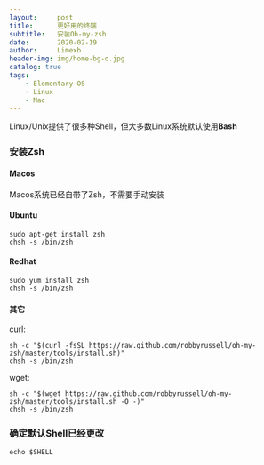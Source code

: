 ```yaml
---
layout:     post
title:      更好用的终端
subtitle:   安装Oh-my-zsh
date:       2020-02-19
author:     Limexb
header-img: img/home-bg-o.jpg
catalog: true
tags:
    - Elementary OS
    - Linux
    - Mac
---
```


Linux/Unix提供了很多种Shell，但大多数Linux系统默认使用**Bash**

### 安装Zsh
#### Macos
Macos系统已经自带了Zsh，不需要手动安装
#### Ubuntu
```
sudo apt-get install zsh
chsh -s /bin/zsh
```
#### Redhat
```
sudo yum install zsh
chsh -s /bin/zsh
```
#### 其它
curl:
```
sh -c "$(curl -fsSL https://raw.github.com/robbyrussell/oh-my-zsh/master/tools/install.sh)"
chsh -s /bin/zsh
```
wget:
```
sh -c "$(wget https://raw.github.com/robbyrussell/oh-my-zsh/master/tools/install.sh -O -)"
chsh -s /bin/zsh
```
### 确定默认Shell已经更改
```
echo $SHELL
```

